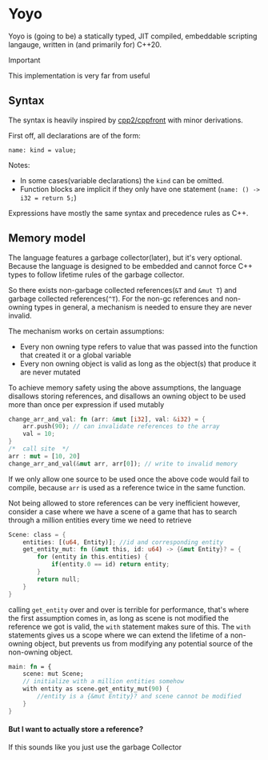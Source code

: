 # Yoyo

Yoyo is (going to be) a statically typed, JIT compiled, embeddable scripting
langauge, written in (and primarily for) C++20.

> [!IMPORTANT]
> This implementation is very far from useful

## Syntax

The syntax is heavily inspired by [cpp2/cppfront](https://github.com/hsutter/cppfront)
with minor derivations.

First off, all declarations are of the form:
```
name: kind = value;
```
Notes:
- In some cases(variable declarations) the `kind` can be omitted.
- Function blocks are implicit if they only have one statement 
(`name: () -> i32 = return 5;`)

Expressions have mostly the same syntax and precedence rules as C++.


## Memory model

The language features a garbage collector(later), but it's very optional. Because
the language is designed to be embedded and cannot force C++ types to
follow lifetime rules of the garbage collector.

So there exists non-garbage collected references(`&T` and `&mut T`) and garbage collected
references(`^T`). For the non-gc references and non-owning types in general, 
a mechanism is needed to ensure they are never invalid.

The mechanism works on certain assumptions:
- Every non owning type refers to value that was passed into the function that created it
or a global variable
- Every non owning object is valid as long as the object(s) that produce it are never mutated

To achieve memory safety using the above assumptions, the language disallows storing references,
and disallows an owning object to be used more than once per expression if used mutably
```rust
change_arr_and_val: fn (arr: &mut [i32], val: &i32) = {
    arr.push(90); // can invalidate references to the array
    val = 10; 
}
/*  call site  */
arr : mut = [10, 20]
change_arr_and_val(&mut arr, arr[0]); // write to invalid memory
```
If we only allow one source to be used once the above code would fail to compile,
because `arr` is used as a reference twice in the same function.

Not being allowed to store references can be very inefficient however, consider a case where
we have a scene of a game that has to search through a million entities every time we need to retrieve
```rust
Scene: class = {
    entities: [(u64, Entity)]; //id and corresponding entity
    get_entity_mut: fn (&mut this, id: u64) -> {&mut Entity}? = {
        for (entity in this.entities) {
            if(entity.0 == id) return entity;
        }
        return null;
    }
}
```
calling `get_entity` over and over is terrible for performance, that's where the first assumption comes in,
as long as scene is not modified the reference we got is valid, the `with` statement makes sure of this.
The `with` statements gives us a scope where we can extend the lifetime of a non-owning object, but prevents
us from modifying any potential source of the non-owning object.
```rust
main: fn = {
    scene: mut Scene;
    // initialize with a million entities somehow
    with entity as scene.get_entity_mut(90) {
        //entity is a {&mut Entity}? and scene cannot be modified
    }
}
```


#### But I want to actually store a reference?

If this sounds like you just use the garbage Collector


